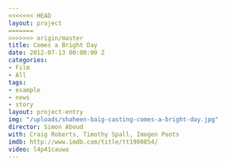 ```yaml
---
<<<<<<< HEAD
layout: project
=======
>>>>>>> origin/master
title: Comes a Bright Day
date: 2012-07-13 00:00:00 Z
categories:
- Film
- All
tags:
- example
- news
- story
layout: project-entry
img: "/uploads/shaheen-baig-casting-comes-a-bright-day.jpg"
director: Simon Aboud
with: Craig Roberts, Timothy Spall, Imogen Poots
imdb: http://www.imdb.com/title/tt1900854/
video: l4p41cauwa
---
```


